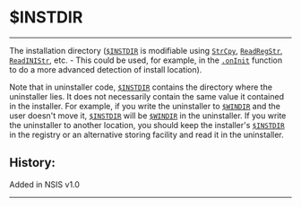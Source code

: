 # $INSTDIR

---

The installation directory ([`$INSTDIR`][1] is modifiable using [`StrCpy`][2], [`ReadRegStr`][3], [`ReadINIStr`][4], etc. - This could be used, for example, in the [`.onInit`][5] function to do a more advanced detection of install location).

Note that in uninstaller code, [`$INSTDIR`][1] contains the directory where the uninstaller lies. It does not necessarily contain the same value it contained in the installer. For example, if you write the uninstaller to [`$WINDIR`][6] and the user doesn't move it, [`$INSTDIR`][1] will be [`$WINDIR`][6] in the uninstaller. If you write the uninstaller to another location, you should keep the installer's [`$INSTDIR`][1] in the registry or an alternative storing facility and read it in the uninstaller.

## History:

Added in NSIS v1.0

---

[1]: ../Variables/INSTDIR.markdown
[2]: ../Reference/StrCpy.markdown
[3]: ../Reference/ReadRegStr.markdown
[4]: ../Reference/ReadINIStr.markdown
[5]: ../Callbacks/onInit.markdown
[6]: $WINDIR.markdown